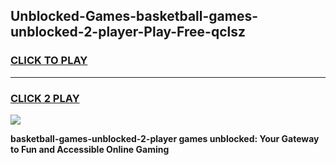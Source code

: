 
## Unblocked-Games-basketball-games-unblocked-2-player-Play-Free-qclsz
<h3>
<a href="https://premium76.site?title=basketball-games-unblocked-2-player&ref=12A">CLICK TO PLAY</a></h3>
<hr>

<h3>
<a href="https://premium76.site?title=basketball-games-unblocked-2-player&ref=12A">CLICK 2 PLAY</a>
  
</h3>

<a href="https://premium76.site?title=basketball-games-unblocked-2-player&ref=12A"><img src="https://clearcache.store/games.png"></a>


**basketball-games-unblocked-2-player games unblocked: Your Gateway to Fun and Accessible Online Gaming**
